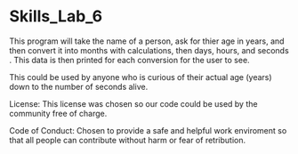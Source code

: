 # Skills_Lab_6

This program will take the name of a person, ask for thier age in years, and then convert it into months with calculations, then days, hours, and seconds . 
This data is then printed for each conversion for the user to see.

This could be used by anyone who is curious of their actual age (years) down to the number of seconds alive.

License: This license was chosen so our code could be used by the community free of charge.

Code of Conduct: Chosen to provide a safe and helpful work enviroment so that all people can contribute without harm or fear of retribution.
